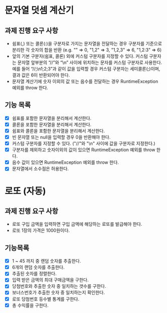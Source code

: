 # 문자열 덧셈 계산기
## 과제 진행 요구 사항
* 쉼표(,) 또는 콜론(:)을 구분자로 가지는 문자열을 전달하는 경우 구분자를 기준으로 분리한 각 숫자의 합을 반환 (e.g. "" => 0, "1,2" => 3, "1,2,3" => 6, "1,2:3" => 6)
* 앞의 기본 구분자(쉼표, 콜론) 외에 커스텀 구분자를 지정할 수 있다. 커스텀 구분자는 문자열 앞부분의 “//”와 “\n” 사이에 위치하는 문자를 커스텀 구분자로 사용한다. 예를 들어 “//;\n1;2;3”과 같이 값을 입력할 경우 커스텀 구분자는 세미콜론(;)이며, 결과 값은 6이 반환되어야 한다.
* 문자열 계산기에 숫자 이외의 값 또는 음수를 전달하는 경우 RuntimeException 예외를 throw 한다.

## 기능 목록
- [X] 쉼표를 포함한 문자열을 분리해서 계산한다.
- [X] 콜론을 포함한 문자열을 분리해서 계산한다.
- [X] 쉼표와 콜론을 포함한 문자열을 분리해서 계산한다.
- [X] 빈 문자열 또는 null을 입력할 경우 0을 반환해야 한다.
- [X] 커스텀 구분자를 지정할 수 있다. ("//"와 "\n" 사이에 값을 구분자로 지정한다.)
- [X] 구분자를 제외하고 숫자이외의 값이 있으면 RuntimeException 예외를 throw 한다.
- [X] 음수 값이 있으면 RuntimeException 예외를 throw 한다.
- [X] 문자열에서 소수점은 허용한다.

# 로또 (자동)
## 과제 진행 요구 사항
* 로또 구입 금액을 입력하면 구입 금액에 해당하는 로또를 발급해야 한다.
* 로또 1장의 가격은 1000원이다.

## 기능목록
- [X] 1 ~ 45 까지 중 랜덤 숫자를 추출한다.
- [X] 6개의 랜덤 숫자를 추출한다.
- [X] 추출된 숫자를 정렬한다.
- [X] 입력 받은 금액의 최대 구매금액을 구한다.
- [X] 당첨번호와 추출한 숫자 중 일치하는 갯수를 구한다.
- [X] 보너스번호가 추출한 숫자 중 일치하는지 확인한다.
- [X] 로또 당첨번호 등수별 통계를 구한다.
- [X] 총 수익률을 구한다.
